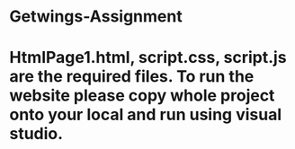 # Getwings-Assignment
# HtmlPage1.html, script.css, script.js are the required files. To run the website please copy whole project onto your local and run using visual studio.
